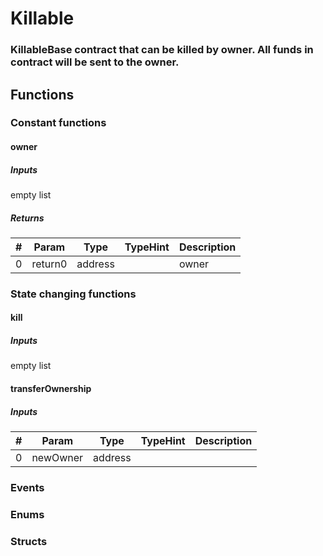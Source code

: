 












# Killable

### KillableBase contract that can be killed by owner. All funds in contract will be sent to the owner.



## Functions



### Constant functions

#### owner




##### Inputs

empty list


##### Returns

|#  |Param|Type|TypeHint|Description|
|---|-----|----|--------|-----------|
|0|return0|address||owner|






### State changing functions

#### kill




##### Inputs

empty list


#### transferOwnership




##### Inputs

|#  |Param|Type|TypeHint|Description|
|---|-----|----|--------|-----------|
|0|newOwner|address|||






### Events




### Enums




### Structs



